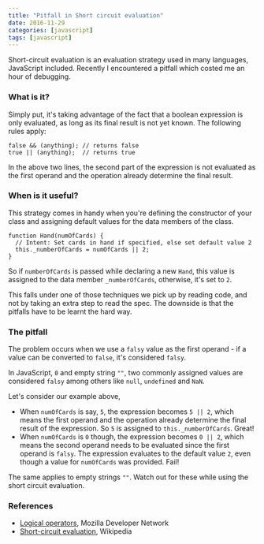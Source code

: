 ```yaml
---
title: "Pitfall in Short circuit evaluation"
date: 2016-11-29
categories: [javascript]
tags: [javascript]
---
```


Short-circuit evaluation is an evaluation strategy used in many languages, JavaScript included. Recently I encountered a pitfall which costed me an hour of debugging.

### What is it?
Simply put, it's taking advantage of the fact that a boolean expression is only evaluated, as long as its final result is not yet known. The following rules apply:

```
false && (anything); // returns false
true || (anything);  // returns true
```

In the above two lines, the second part of the expression is not evaluated as the first operand and the operation already determine the final result.

### When is it useful?
This strategy comes in handy when you're defining the constructor of your class and assigning default values for the data members of the class.

```
function Hand(numOfCards) {
  // Intent: Set cards in hand if specified, else set default value 2
  this._numberOfCards = numOfCards || 2;
}
```

So if `numberOfCards` is passed while declaring a new `Hand`, this value is assigned to the data member `_numberOfCards`, otherwise, it's set to `2`.

This falls under one of those techniques we pick up by reading code, and not by taking an extra step to read the spec. The downside is that the pitfalls have to be learnt the hard way.

### The pitfall
The problem occurs when we use a `falsy` value as the first operand - if a value can be converted to `false`, it's considered `falsy`.

In JavaScript, `0` and empty string `""`, two commonly assigned values are considered `falsy` among others like `null`, `undefined` and `NaN`.

Let's consider our example above,

* When `numOfCards` is say, `5`, the expression becomes `5 || 2`, which means the first operand and the operation already determine the final result of the expression.  So `5` is assigned to `this._numberOfCards`. Great!
* When `numOfCards` is `0` though, the expression becomes `0 || 2`, which means the second operand needs to be evaluated since the first operand is `falsy`. The expression evaluates to the default value `2`, even though a value for `numOfCards` was provided. Fail!

The same applies to empty strings `""`. Watch out for these while using the short circuit evaluation.

### References
* [Logical operators](https://developer.mozilla.org/en/docs/Web/JavaScript/Reference/Operators/Logical_Operators), Mozilla Developer Network
* [Short-circuit evaluation](https://en.wikipedia.org/wiki/Short-circuit_evaluation), Wikipedia
